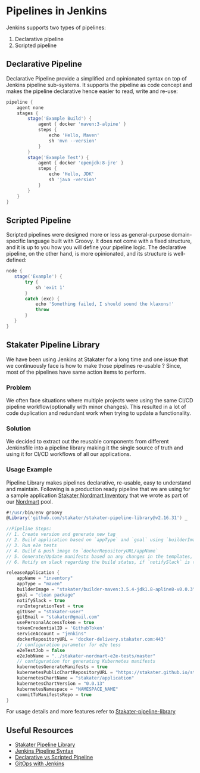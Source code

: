 # Pipelines in Jenkins

Jenkins supports two types of pipelines:

1. Declarative pipeline
2. Scripted pipeline

## Declarative Pipeline

Declarative Pipeline provide a simplified and opinionated syntax on top of Jenkins pipeline sub-systems. It supports the pipeline as code concept and makes the pipeline declarative hence easier to read, write and re-use:

```groovy
pipeline {
    agent none 
    stages {
        stage('Example Build') {
            agent { docker 'maven:3-alpine' } 
            steps {
                echo 'Hello, Maven'
                sh 'mvn --version'
            }
        }
        stage('Example Test') {
            agent { docker 'openjdk:8-jre' } 
            steps {
                echo 'Hello, JDK'
                sh 'java -version'
            }
        }
    }
}
```

## Scripted Pipeline

Scripted pipelines were designed more or less as general-purpose domain-specific language built with Groovy. It does not come with a fixed structure, and it is up to you how you will define your pipeline logic. The declarative pipeline, on the other hand, is more opinionated, and its structure is well-defined:

 ```groovy
node {
    stage('Example') {
        try {
            sh 'exit 1'
        }
        catch (exc) {
            echo 'Something failed, I should sound the klaxons!'
            throw
        }
    }
}
```

## Stakater Pipeline Library

We have been using Jenkins at Stakater for a long time and one issue that we continuously face is how to make those pipelines
re-usable ? Since, most of the pipelines have same action items to perform.

### Problem

We often face situations where multiple projects were using the same CI/CD pipeline workflow(optionally with minor changes).
This resulted in a lot of code duplication and redundant work when trying to update a functionality.

### Solution

We decided to extract out the reusable components from different Jenkinsfile into a pipeline library making it the single
source of truth and using it for CI/CD workflows of all our applications.

### Usage Example

Pipeline Library makes pipelines declarative, re-usable, easy to understand and maintain. Following is a production ready
pipeline that we are using for a sample application [Stakater Nordmart Inventory](https://github.com/stakater-lab/stakater-nordmart-inventory)
that we wrote as part of our [Nordmart](https://playbook.stakater.com/content/nordmart/nordmart-intro.html)
pool.

```groovy
#!/usr/bin/env groovy
@Library('github.com/stakater/stakater-pipeline-library@v2.16.31') _

//Pipeline Steps:
// 1. Create version and generate new tag
// 2. Build application based on `appType` and `goal` using `builderImage`
// 3. Run e2e tests
// 4. Build & push image to `dockerRepositoryURL/appName`
// 5. Generate/Update manifests based on any changes in the templates, that can be deployed on Kubernetes
// 6. Notify on slack regarding the build status, if `notifySlack` is true

releaseApplication {
    appName = "inventory"
    appType = "maven"
    builderImage = "stakater/builder-maven:3.5.4-jdk1.8-apline8-v0.0.3"
    goal = "clean package"
    notifySlack = true
    runIntegrationTest = true
    gitUser = "stakater-user"
    gitEmail = "stakater@gmail.com"
    usePersonalAccessToken = true
    tokenCredentialID = 'GithubToken'
    serviceAccount = "jenkins"
    dockerRepositoryURL = 'docker-delivery.stakater.com:443'
    // configuration parameter for e2e tess
    e2eTestJob = false
    e2eJobName = "../stakater-nordmart-e2e-tests/master"
    // configuration for generating Kubernetes manifests
    kubernetesGenerateManifests = true
    kubernetesPublicChartRepositoryURL = "https://stakater.github.io/stakater-charts"
    kubernetesChartName = "stakater/application"
    kubernetesChartVersion = "0.0.13"
    kubernetesNamespace = "NAMESPACE_NAME"
    commitToManifestsRepo = true
}
```

For usage details and more features refer to [Stakater-pipeline-library](https://github.com/stakater/stakater-pipeline-library/tree/master/docs)

## Useful Resources

- [Stakater Pipeline Library](https://github.com/stakater/stakater-pipeline-library)
- [Jenkins Pipeline Syntax](https://www.jenkins.io/doc/book/pipeline/syntax/)
- [Declarative vs Scripted Pipeline](https://www.jenkins.io/doc/book/pipeline/#declarative-versus-scripted-pipeline-syntax)
- [GitOps with Jenkins](https://medium.com/stakater/gitops-for-kubernetes-with-jenkins-7db6304216e0)
